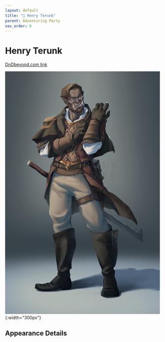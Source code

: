 ```yaml
---
layout: default
title: "🤷 Henry Terunk"
parent: Adventuring Party
nav_order: 8
---
```


# Henry Terunk

[DnDbeyond.com link](https://www.dndbeyond.com/characters/34441128)

![full_art](img/henry.png){:width="300px"}

## Appearance Details
